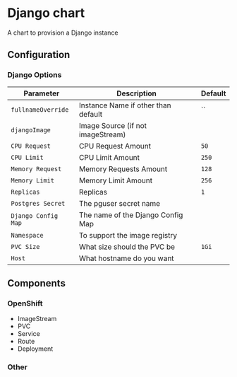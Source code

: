 # Django chart

A chart to provision a Django instance 

## Configuration

### Django Options

| Parameter          | Description                        | Default                 |
| ------------------ | ---------------------------------- | ------------------      |
| `fullnameOverride `| Instance Name if other than default| ``                |
| `djangoImage`      | Image Source (if not imageStream)  |                         |
| `CPU Request`      | CPU Request Amount                 | `50`                    |
| `CPU Limit`        | CPU Limit Amount                   | `250`                   |
| `Memory Request`   | Memory Requests Amount             | `128`                   |
| `Memory Limit`     | Memory Limit Amount                | `256`                   |
| `Replicas`         | Replicas                           | `1`                     |
| `Postgres Secret`  | The pguser secret name             |                         |
| `Django Config Map`| The name of the Django Config Map  |                         |
| `Namespace`        | To support the image registry      |                         |
| `PVC Size`         | What size should the PVC be        | `1Gi`                   |
| `Host`             | What hostname do you want          |                         |

## Components
### OpenShift
- ImageStream 
- PVC 
- Service 
- Route 
- Deployment

### Other

